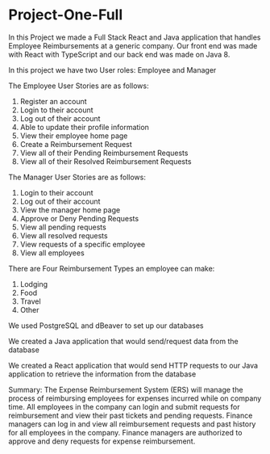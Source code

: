 # Project-One-Full

In this Project we made a Full Stack React and Java application that handles Employee Reimbursements at a generic company. Our front end was made with React with TypeScript and our back end was made on Java 8.

In this project we have two User roles: Employee and Manager

The Employee User Stories are as follows: 

  1. Register an account
  2. Login to their account
  3. Log out of their account
  4. Able to update their profile information
  5. View their employee home page
  6. Create a Reimbursement Request
  7. View all of their Pending Reimbursement Requests
  8. View all of their Resolved Reimbursement Requests

The Manager User Stories are as follows: 
  
  1. Login to their account
  2. Log out of their account
  3. View the manager home page
  4. Approve or Deny Pending Requests
  5. View all pending requests
  6. View all resolved requests
  7. View requests of a specific employee
  8. View all employees

There are Four Reimbursement Types an employee can make: 

  1. Lodging
  2. Food
  3. Travel
  4. Other

We used PostgreSQL and dBeaver to set up our databases

We created a Java application that would send/request data from the database

We created a React application that would send HTTP requests to our Java application to retrieve the information from the database

Summary: 
The Expense Reimbursement System (ERS) will manage the process of reimbursing employees for expenses incurred while on company time. All employees in the company can login and submit requests for reimbursement and view their past tickets and pending requests. Finance managers can log in and view all reimbursement requests and past history for all employees in the company. Finance managers are authorized to approve and deny requests for expense reimbursement.

